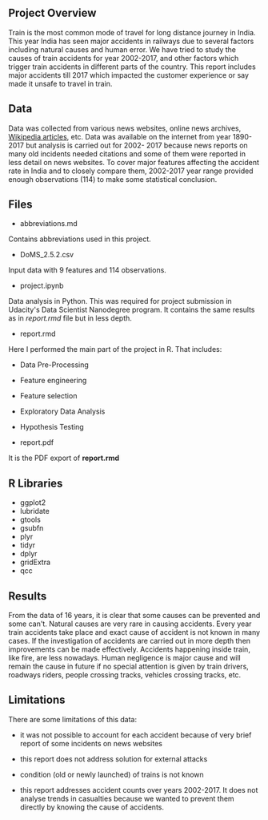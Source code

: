 ## Project Overview

Train is the most common mode of travel for long distance journey in India. This year India has seen major accidents in railways due to several factors including natural causes and human error. We have tried to study the causes of train accidents for year 2002-2017, and other factors which trigger train accidents in different parts of the country. This report includes major accidents till 2017 which impacted the customer experience or say made it unsafe to travel in train.

## Data

Data was collected from various news websites, online news archives, [Wikipedia articles](https://en.wikipedia.org/wiki/List_of_Indian_rail_accidents), etc. Data was available on the internet from year 1890-2017 but analysis is carried out for 2002- 2017 because news reports on many old incidents needed citations and some of them were reported in less detail on news websites. To cover major features affecting the accident rate in India and to closely compare them, 2002-2017 year range provided enough observations (114) to make some statistical conclusion.

## Files

* abbreviations.md

Contains abbreviations used in this project.

* DoMS_2.5.2.csv

Input data with 9 features and 114 observations.

* project.ipynb

Data analysis in Python. This was required for project submission in Udacity's Data Scientist Nanodegree program. It contains the same results as in *report.rmd* file but in less depth.

* report.rmd

Here I performed the main part of the project in R. That includes:

* Data Pre-Processing
* Feature engineering
* Feature selection
* Exploratory Data Analysis
* Hypothesis Testing

* report.pdf

It is the PDF export of **report.rmd**

## R Libraries

* ggplot2
* lubridate
* gtools
* gsubfn
* plyr
* tidyr
* dplyr
* gridExtra
* qcc

## Results

From the data of 16 years, it is clear that some causes can be prevented and some can't. Natural causes are very rare in causing accidents. Every year train accidents take place and exact cause of accident is not known in many cases. If the investigation of accidents are carried out in more depth then improvements can be made effectively. Accidents happening inside train, like fire, are less nowadays. Human negligence is major cause and will remain the cause in future if no special attention is given by train drivers, roadways riders, people crossing tracks, vehicles crossing tracks, etc. 

## Limitations

There are some limitations of this data:

* it was not possible to account for each accident because of very brief report of some incidents on news websites

* this report does not address solution for external attacks

* condition (old or newly launched) of trains is not known

* this report addresses accident counts over years 2002-2017. It does not analyse trends in casualties because we wanted to prevent them directly by knowing the cause of accidents.